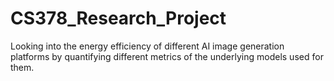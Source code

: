 # CS378_Research_Project
Looking into the energy efficiency of different AI image generation platforms by quantifying different metrics of the underlying models used for them.
